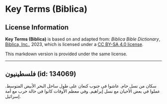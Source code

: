 # Key Terms (Biblica)

## License Information

**Key Terms (Biblica)** is based on and adapted from: _Biblica Bible Dictionary_, [Biblica, Inc.](https://www.biblica.com/), 2023, which is licensed under a [CC BY-SA 4.0 license](https://creativecommons.org/licenses/by-sa/4.0/legalcode.en).

This markdown version is provided under the same license.



--------------------------------

## فلسطينيون (id: 134069)

سكان من نسل حام. عاشوا في جنوب كنعان على طول ساحل البحر الأبيض المتوسط. عملوا في بعض الأحيان مع نسل إبراهيم. وفي معظم الأوقات كانوا في حالة حرب مع أمة إسرائيل.


